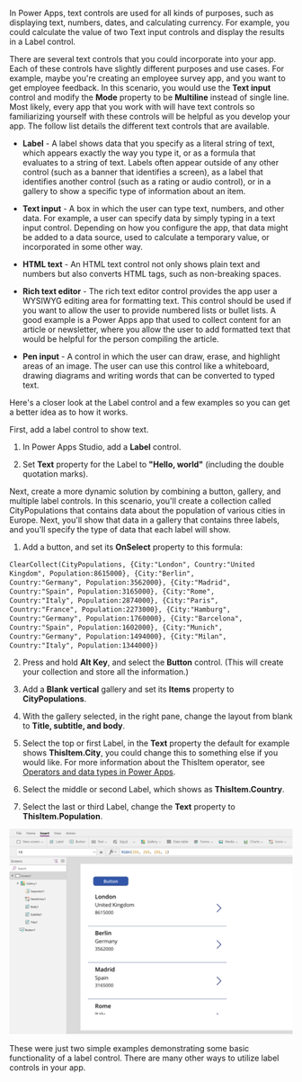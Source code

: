 In Power Apps, text controls are used for all kinds of purposes, such as
displaying text, numbers, dates, and calculating currency.
For example, you could calculate the value of two Text input controls
and display the results in a Label control.

There are several text controls that you could incorporate into your app.
Each of these controls have slightly different purposes and use cases.
For example, maybe you're creating an employee survey app, and you want
to get employee feedback. In this scenario, you would use the **Text
input** control and modify the **Mode** property to be **Multiline**
instead of single line. Most likely, every app that you work with will have
text controls so familiarizing yourself with these controls will be
helpful as you develop your app. The follow list details the different text controls that are
available.

-   **Label** - A label shows data that you specify as a literal string
    of text, which appears exactly the way you type it, or as a formula
    that evaluates to a string of text. Labels often appear outside of
    any other control (such as a banner that identifies a screen), as a
    label that identifies another control (such as a rating or audio
    control), or in a gallery to show a specific type of information
    about an item.

-   **Text input** - A box in which the user can type text, numbers, and
    other data. For example, a user can specify data by simply typing in
    a text input control. Depending on how you configure the app, that
    data might be added to a data source, used to calculate a temporary
    value, or incorporated in some other way.

-   **HTML text** - An HTML text control not only shows plain text and
    numbers but also converts HTML tags, such as non-breaking spaces.

-   **Rich text editor** - The rich text editor control provides the app
    user a WYSIWYG editing area for formatting text. This control should
    be used if you want to allow the user to provide numbered lists or
    bullet lists. A good example is a Power Apps app that used to collect
    content for an article or newsletter, where you allow the user to add
    formatted text that would be helpful for the person compiling the
    article.

-   **Pen input** - A control in which the user can draw, erase, and
    highlight areas of an image. The user can use this control like a
    whiteboard, drawing diagrams and writing words that can be converted
    to typed text.

Here's a closer look at the Label control and a few
examples so you can get a better idea as to how it works.

First, add a label control to show text.

1.  In Power Apps Studio, add a **Label** control.

2.  Set **Text** property for the Label to **\"Hello, world\"** (including
    the double quotation marks).

Next, create a more dynamic solution by combining a button, gallery, and
multiple label controls. In this scenario, you\'ll create a collection
called CityPopulations that contains data about the population of
various cities in Europe. Next, you\'ll show that data in a gallery that
contains three labels, and you\'ll specify the type of data that each
label will show.

1.  Add a button, and set its **OnSelect** property to this formula:

```
ClearCollect(CityPopulations, {City:"London", Country:"United
Kingdom", Population:8615000}, {City:"Berlin",
Country:"Germany", Population:3562000}, {City:"Madrid",
Country:"Spain", Population:3165000}, {City:"Rome",
Country:"Italy", Population:2874000}, {City:"Paris",
Country:"France", Population:2273000}, {City:"Hamburg",
Country:"Germany", Population:1760000}, {City:"Barcelona",
Country:"Spain", Population:1602000}, {City:"Munich",
Country:"Germany", Population:1494000}, {City:"Milan",
Country:"Italy", Population:1344000})
```

2.  Press and hold **Alt Key**, and select the **Button** control. (This
    will create your collection and store all the information.)

3.  Add a **Blank vertical** gallery and set its **Items** property to
    **CityPopulations**.

4.  With the gallery selected, in the right pane, change the layout from
    blank to **Title, subtitle, and body**.

5.  Select the top or first Label, in the **Text** property the default for example shows **ThisItem.City**, you could
    change this to something else if you would like. For more
    information about the ThisItem operator, see
    [Operators and data types in Power Apps](https://docs.microsoft.com/powerapps/maker/canvas-apps/functions/operators).

6.  Select the middle or second Label, which shows as
    **ThisItem.Country**.

7.  Select the last or third Label, change the **Text** property to
    **ThisItem.Population**.

![Gallery Image](../media/gallery-image.png)

These were just two simple examples demonstrating some basic
functionality of a label control. There are many other ways to utilize
label controls in your app. 
